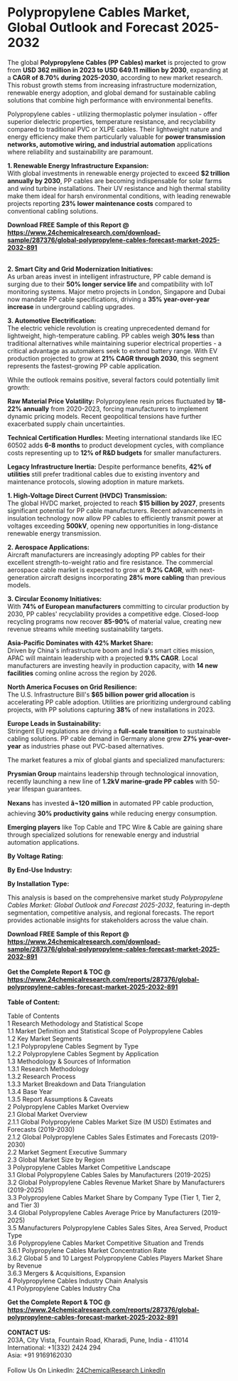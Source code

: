 <h1>Polypropylene Cables Market, Global Outlook and Forecast 2025-2032</h1><p>The global <strong>Polypropylene Cables (PP Cables) market</strong> is projected to grow from <strong>USD 362 million in 2023 to USD 649.11 million by 2030</strong>, expanding at a <strong>CAGR of 8.70% during 2025-2030</strong>, according to new market research. This robust growth stems from increasing infrastructure modernization, renewable energy adoption, and global demand for sustainable cabling solutions that combine high performance with environmental benefits.</p><p>Polypropylene cables - utilizing thermoplastic polymer insulation - offer superior dielectric properties, temperature resistance, and recyclability compared to traditional PVC or XLPE cables. Their lightweight nature and energy efficiency make them particularly valuable for <strong>power transmission networks, automotive wiring, and industrial automation</strong> applications where reliability and sustainability are paramount.</p><p><strong>1. Renewable Energy Infrastructure Expansion:</strong><br>
With global investments in renewable energy projected to exceed <strong>$2 trillion annually by 2030</strong>, PP cables are becoming indispensable for solar farms and wind turbine installations. Their UV resistance and high thermal stability make them ideal for harsh environmental conditions, with leading renewable projects reporting <strong>23% lower maintenance costs</strong> compared to conventional cabling solutions.</p><div><b>Download FREE Sample of this Report @ 
            <a href="https://www.24chemicalresearch.com/download-sample/287376/global-polypropylene-cables-forecast-market-2025-2032-891">
            https://www.24chemicalresearch.com/download-sample/287376/global-polypropylene-cables-forecast-market-2025-2032-891</a></b></div><br><p><strong>2. Smart City and Grid Modernization Initiatives:</strong><br>
As urban areas invest in intelligent infrastructure, PP cable demand is surging due to their <strong>50% longer service life</strong> and compatibility with IoT monitoring systems. Major metro projects in London, Singapore and Dubai now mandate PP cable specifications, driving a <strong>35% year-over-year increase</strong> in underground cabling upgrades.</p><p><strong>3. Automotive Electrification:</strong><br>
The electric vehicle revolution is creating unprecedented demand for lightweight, high-temperature cabling. PP cables weigh <strong>30% less</strong> than traditional alternatives while maintaining superior electrical properties - a critical advantage as automakers seek to extend battery range. With EV production projected to grow at <strong>21% CAGR through 2030</strong>, this segment represents the fastest-growing PP cable application.</p><p>While the outlook remains positive, several factors could potentially limit growth:</p><p><strong>Raw Material Price Volatility:</strong> Polypropylene resin prices fluctuated by <strong>18-22% annually</strong> from 2020-2023, forcing manufacturers to implement dynamic pricing models. Recent geopolitical tensions have further exacerbated supply chain uncertainties.</p><p><strong>Technical Certification Hurdles:</strong> Meeting international standards like IEC 60502 adds <strong>6-8 months</strong> to product development cycles, with compliance costs representing up to <strong>12% of R&amp;D budgets</strong> for smaller manufacturers.</p><p><strong>Legacy Infrastructure Inertia:</strong> Despite performance benefits, <strong>42% of utilities</strong> still prefer traditional cables due to existing inventory and maintenance protocols, slowing adoption in mature markets.</p><p><strong>1. High-Voltage Direct Current (HVDC) Transmission:</strong><br>
The global HVDC market, projected to reach <strong>$15 billion by 2027</strong>, presents significant potential for PP cable manufacturers. Recent advancements in insulation technology now allow PP cables to efficiently transmit power at voltages exceeding <strong>500kV</strong>, opening new opportunities in long-distance renewable energy transmission.</p><p><strong>2. Aerospace Applications:</strong><br>
Aircraft manufacturers are increasingly adopting PP cables for their excellent strength-to-weight ratio and fire resistance. The commercial aerospace cable market is expected to grow at <strong>9.2% CAGR</strong>, with next-generation aircraft designs incorporating <strong>28% more cabling</strong> than previous models.</p><p><strong>3. Circular Economy Initiatives:</strong><br>
With <strong>74% of European manufacturers</strong> committing to circular production by 2030, PP cables' recyclability provides a competitive edge. Closed-loop recycling programs now recover <strong>85-90%</strong> of material value, creating new revenue streams while meeting sustainability targets.</p><p><strong>Asia-Pacific Dominates with 42% Market Share:</strong><br>
Driven by China's infrastructure boom and India's smart cities mission, APAC will maintain leadership with a projected <strong>9.1% CAGR</strong>. Local manufacturers are investing heavily in production capacity, with <strong>14 new facilities</strong> coming online across the region by 2026.</p><p><strong>North America Focuses on Grid Resilience:</strong><br>
The U.S. Infrastructure Bill's <strong>$65 billion power grid allocation</strong> is accelerating PP cable adoption. Utilities are prioritizing underground cabling projects, with PP solutions capturing <strong>38%</strong> of new installations in 2023.</p><p><strong>Europe Leads in Sustainability:</strong><br>
Stringent EU regulations are driving a <strong>full-scale transition</strong> to sustainable cabling solutions. PP cable demand in Germany alone grew <strong>27% year-over-year</strong> as industries phase out PVC-based alternatives.</p><p>The market features a mix of global giants and specialized manufacturers:</p><p><strong>Prysmian Group</strong> maintains leadership through technological innovation, recently launching a new line of <strong>1.2kV marine-grade PP cables</strong> with 50-year lifespan guarantees.</p><p><strong>Nexans</strong> has invested <strong>â¬120 million</strong> in automated PP cable production, achieving <strong>30% productivity gains</strong> while reducing energy consumption.</p><p><strong>Emerging players</strong> like Top Cable and TPC Wire &amp; Cable are gaining share through specialized solutions for renewable energy and industrial automation applications.</p><p><strong>By Voltage Rating:</strong></p><p><strong>By End-Use Industry:</strong></p><p><strong>By Installation Type:</strong></p><p>This analysis is based on the comprehensive market study <em>Polypropylene Cables Market: Global Outlook and Forecast 2025-2032</em>, featuring in-depth segmentation, competitive analysis, and regional forecasts. The report provides actionable insights for stakeholders across the value chain.</p><div><b>Download FREE Sample of this Report @ 
            <a href="https://www.24chemicalresearch.com/download-sample/287376/global-polypropylene-cables-forecast-market-2025-2032-891">
            https://www.24chemicalresearch.com/download-sample/287376/global-polypropylene-cables-forecast-market-2025-2032-891</a></b></div><br><div><b>Get the Complete Report & TOC @ 
            <a href="https://www.24chemicalresearch.com/reports/287376/global-polypropylene-cables-forecast-market-2025-2032-891">
            https://www.24chemicalresearch.com/reports/287376/global-polypropylene-cables-forecast-market-2025-2032-891</a></b></div><br>
            <b>Table of Content:</b><p>Table of Contents<br />
1 Research Methodology and Statistical Scope<br />
1.1 Market Definition and Statistical Scope of Polypropylene Cables<br />
1.2 Key Market Segments<br />
1.2.1 Polypropylene Cables Segment by Type<br />
1.2.2 Polypropylene Cables Segment by Application<br />
1.3 Methodology & Sources of Information<br />
1.3.1 Research Methodology<br />
1.3.2 Research Process<br />
1.3.3 Market Breakdown and Data Triangulation<br />
1.3.4 Base Year<br />
1.3.5 Report Assumptions & Caveats<br />
2 Polypropylene Cables Market Overview<br />
2.1 Global Market Overview<br />
2.1.1 Global Polypropylene Cables Market Size (M USD) Estimates and Forecasts (2019-2030)<br />
2.1.2 Global Polypropylene Cables Sales Estimates and Forecasts (2019-2030)<br />
2.2 Market Segment Executive Summary<br />
2.3 Global Market Size by Region<br />
3 Polypropylene Cables Market Competitive Landscape<br />
3.1 Global Polypropylene Cables Sales by Manufacturers (2019-2025)<br />
3.2 Global Polypropylene Cables Revenue Market Share by Manufacturers (2019-2025)<br />
3.3 Polypropylene Cables Market Share by Company Type (Tier 1, Tier 2, and Tier 3)<br />
3.4 Global Polypropylene Cables Average Price by Manufacturers (2019-2025)<br />
3.5 Manufacturers Polypropylene Cables Sales Sites, Area Served, Product Type<br />
3.6 Polypropylene Cables Market Competitive Situation and Trends<br />
3.6.1 Polypropylene Cables Market Concentration Rate<br />
3.6.2 Global 5 and 10 Largest Polypropylene Cables Players Market Share by Revenue<br />
3.6.3 Mergers & Acquisitions, Expansion<br />
4 Polypropylene Cables Industry Chain Analysis<br />
4.1 Polypropylene Cables Industry Cha</p><div><b>Get the Complete Report & TOC @ 
            <a href="https://www.24chemicalresearch.com/reports/287376/global-polypropylene-cables-forecast-market-2025-2032-891">
            https://www.24chemicalresearch.com/reports/287376/global-polypropylene-cables-forecast-market-2025-2032-891</a></b></div><br><b>CONTACT US:</b><br>
            203A, City Vista, Fountain Road, Kharadi, Pune, India - 411014<br>
            International: +1(332) 2424 294<br>
            Asia: +91 9169162030 <br><br>
            Follow Us On LinkedIn: <a href="https://www.linkedin.com/company/24chemicalresearch/">24ChemicalResearch LinkedIn</a>